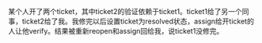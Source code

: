 某个人开了两个ticket，其中ticket2的验证依赖于ticket1。ticket1给了另一个同事，ticket2给了我。我修完以后设置ticket为resolved状态，assign给开ticket的人让他verify。结果被重新reopen和assign回给我，说ticket1没修完。